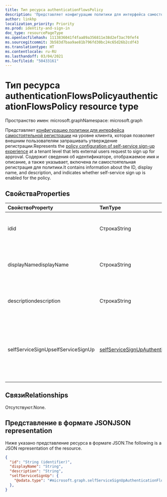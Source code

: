 ```yaml
---
title: Тип ресурса authenticationFlowsPolicy
description: 'Представляет конфигурацию политики для интерфейса самостоятельной регистрации на уровне клиента, которая позволяет внешним пользователям запрашивать утверждение регистрации. '
author: linkhp
localization_priority: Priority
ms.prod: identity-and-sign-in
doc_type: resourcePageType
ms.openlocfilehash: 1113836041f4faa89a356811e38d2ef3ac70fef4
ms.sourcegitcommit: 3b583d7baa9ae81b796fd30bc24c65d26b2cdf43
ms.translationtype: HT
ms.contentlocale: ru-RU
ms.lasthandoff: 03/04/2021
ms.locfileid: "50433161"
---
```

# <a name="authenticationflowspolicy-resource-type"></a><span data-ttu-id="aa9c6-103">Тип ресурса authenticationFlowsPolicy</span><span class="sxs-lookup"><span data-stu-id="aa9c6-103">authenticationFlowsPolicy resource type</span></span>


<span data-ttu-id="aa9c6-104">Пространство имен: microsoft.graph</span><span class="sxs-lookup"><span data-stu-id="aa9c6-104">Namespace: microsoft.graph</span></span>

<span data-ttu-id="aa9c6-105">Представляет [конфигурацию политики для интерфейса самостоятельной регистрации](../resources/selfservicesignupauthenticationflowconfiguration.md) на уровне клиента, которая позволяет внешним пользователям запрашивать утверждение регистрации.</span><span class="sxs-lookup"><span data-stu-id="aa9c6-105">Represents the [policy configuration of self-service sign-up experience](../resources/selfservicesignupauthenticationflowconfiguration.md) at a tenant level that lets external users request to sign up for approval.</span></span> <span data-ttu-id="aa9c6-106">Содержит сведения об идентификаторе, отображаемое имя и описание, а также указывает, включена ли самостоятельная регистрация для политики.</span><span class="sxs-lookup"><span data-stu-id="aa9c6-106">It contains information about the ID, display name, and description, and indicates whether self-service sign up is enabled for the policy.</span></span>

## <a name="properties"></a><span data-ttu-id="aa9c6-107">Свойства</span><span class="sxs-lookup"><span data-stu-id="aa9c6-107">Properties</span></span>
|<span data-ttu-id="aa9c6-108">Свойство</span><span class="sxs-lookup"><span data-stu-id="aa9c6-108">Property</span></span>|<span data-ttu-id="aa9c6-109">Тип</span><span class="sxs-lookup"><span data-stu-id="aa9c6-109">Type</span></span>|<span data-ttu-id="aa9c6-110">Описание</span><span class="sxs-lookup"><span data-stu-id="aa9c6-110">Description</span></span>|
|:-------|:---|:----------|
|<span data-ttu-id="aa9c6-111">id</span><span class="sxs-lookup"><span data-stu-id="aa9c6-111">id</span></span>|<span data-ttu-id="aa9c6-112">Строка</span><span class="sxs-lookup"><span data-stu-id="aa9c6-112">String</span></span>| <span data-ttu-id="aa9c6-113">Унаследованное свойство.</span><span class="sxs-lookup"><span data-stu-id="aa9c6-113">Inherited property.</span></span> <span data-ttu-id="aa9c6-114">Идентификатор политики потоков проверки подлинности.</span><span class="sxs-lookup"><span data-stu-id="aa9c6-114">The ID of the authentication flows policy.</span></span> <span data-ttu-id="aa9c6-115">Необязательно.</span><span class="sxs-lookup"><span data-stu-id="aa9c6-115">Optional.</span></span> <span data-ttu-id="aa9c6-116">Только для чтения.</span><span class="sxs-lookup"><span data-stu-id="aa9c6-116">Read-only.</span></span>
|<span data-ttu-id="aa9c6-117">displayName</span><span class="sxs-lookup"><span data-stu-id="aa9c6-117">displayName</span></span>|<span data-ttu-id="aa9c6-118">Строка</span><span class="sxs-lookup"><span data-stu-id="aa9c6-118">String</span></span>| <span data-ttu-id="aa9c6-119">Унаследованное свойство.</span><span class="sxs-lookup"><span data-stu-id="aa9c6-119">Inherited property.</span></span> <span data-ttu-id="aa9c6-120">Понятное для пользователя имя политики.</span><span class="sxs-lookup"><span data-stu-id="aa9c6-120">The human-readable name of the policy.</span></span> <span data-ttu-id="aa9c6-121">Это свойство не является ключевым.</span><span class="sxs-lookup"><span data-stu-id="aa9c6-121">This property is not a key.</span></span> <span data-ttu-id="aa9c6-122">Необязательно.</span><span class="sxs-lookup"><span data-stu-id="aa9c6-122">Optional.</span></span> <span data-ttu-id="aa9c6-123">Только для чтения.</span><span class="sxs-lookup"><span data-stu-id="aa9c6-123">Read-only.</span></span>|
|<span data-ttu-id="aa9c6-124">description</span><span class="sxs-lookup"><span data-stu-id="aa9c6-124">description</span></span>|<span data-ttu-id="aa9c6-125">Строка</span><span class="sxs-lookup"><span data-stu-id="aa9c6-125">String</span></span>|<span data-ttu-id="aa9c6-126">Унаследованное свойство.</span><span class="sxs-lookup"><span data-stu-id="aa9c6-126">Inherited property.</span></span> <span data-ttu-id="aa9c6-127">Описание политики.</span><span class="sxs-lookup"><span data-stu-id="aa9c6-127">A description of the policy.</span></span> <span data-ttu-id="aa9c6-128">Это свойство не является ключевым.</span><span class="sxs-lookup"><span data-stu-id="aa9c6-128">This property is not a key.</span></span> <span data-ttu-id="aa9c6-129">Необязательно.</span><span class="sxs-lookup"><span data-stu-id="aa9c6-129">Optional.</span></span> <span data-ttu-id="aa9c6-130">Только для чтения.</span><span class="sxs-lookup"><span data-stu-id="aa9c6-130">Read-only.</span></span>|
|<span data-ttu-id="aa9c6-131">selfServiceSignUp</span><span class="sxs-lookup"><span data-stu-id="aa9c6-131">selfServiceSignUp</span></span>|[<span data-ttu-id="aa9c6-132">selfServiceSignUpAuthenticationFlowConfiguration</span><span class="sxs-lookup"><span data-stu-id="aa9c6-132">selfServiceSignUpAuthenticationFlowConfiguration</span></span>](../resources/selfservicesignupauthenticationflowconfiguration.md) |<span data-ttu-id="aa9c6-133">Содержит параметры [selfServiceSignUpAuthenticationFlowConfiguration](../resources/selfservicesignupauthenticationflowconfiguration.md), описывающие, включена ли самостоятельная регистрация.</span><span class="sxs-lookup"><span data-stu-id="aa9c6-133">Contains [selfServiceSignUpAuthenticationFlowConfiguration](../resources/selfservicesignupauthenticationflowconfiguration.md) settings that convey whether self-service sign-up is enabled or disabled.</span></span> <span data-ttu-id="aa9c6-134">Это свойство не является ключевым.</span><span class="sxs-lookup"><span data-stu-id="aa9c6-134">This property is not a key.</span></span> <span data-ttu-id="aa9c6-135">Необязательно.</span><span class="sxs-lookup"><span data-stu-id="aa9c6-135">Optional.</span></span> <span data-ttu-id="aa9c6-136">Только для чтения.</span><span class="sxs-lookup"><span data-stu-id="aa9c6-136">Read-only.</span></span> |

## <a name="relationships"></a><span data-ttu-id="aa9c6-137">Связи</span><span class="sxs-lookup"><span data-stu-id="aa9c6-137">Relationships</span></span>
<span data-ttu-id="aa9c6-138">Отсутствуют.</span><span class="sxs-lookup"><span data-stu-id="aa9c6-138">None.</span></span>

## <a name="json-representation"></a><span data-ttu-id="aa9c6-139">Представление в формате JSON</span><span class="sxs-lookup"><span data-stu-id="aa9c6-139">JSON representation</span></span>
<span data-ttu-id="aa9c6-140">Ниже указано представление ресурса в формате JSON.</span><span class="sxs-lookup"><span data-stu-id="aa9c6-140">The following is a JSON representation of the resource.</span></span>
<!-- {
  "blockType": "resource",
  "keyProperty": "id",
  "@odata.type": "microsoft.graph.authenticationFlowsPolicy",
  "openType": false
}
-->

``` json
{
  "id": "String (identifier)",
  "displayName": "String",
  "description": "String",
  "selfServiceSignUp": {
    "@odata.type": "#microsoft.graph.selfServiceSignUpAuthenticationFlowConfiguration"
  },
}
```


